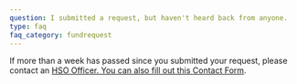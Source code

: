```yaml
---
question: I submitted a request, but haven't heard back from anyone.
type: faq
faq_category: fundrequest
---
```

If more than a week has passed since you submitted your request, please contact an <a href="/meetings">HSO Officer. You can also fill out this <a href="/forms/contactus">Contact Form</a>.